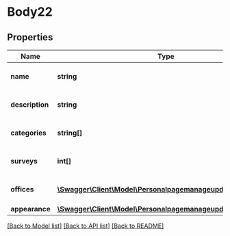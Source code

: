 # Body22

## Properties
Name | Type | Description | Notes
------------ | ------------- | ------------- | -------------
**name** | **string** | Название персональной страницы | 
**description** | **string** | Описание персональной страницы | 
**categories** | **string[]** | Категории персональной страницы | 
**surveys** | **int[]** | Анкеты персональной страницы | 
**offices** | [**\Swagger\Client\Model\PersonalpagemanageupdateOffices[]**](PersonalpagemanageupdateOffices.md) | Контакты персональной страницы | 
**appearance** | [**\Swagger\Client\Model\PersonalpagemanageupdateAppearance**](PersonalpagemanageupdateAppearance.md) |  | [optional] 

[[Back to Model list]](../README.md#documentation-for-models) [[Back to API list]](../README.md#documentation-for-api-endpoints) [[Back to README]](../README.md)


